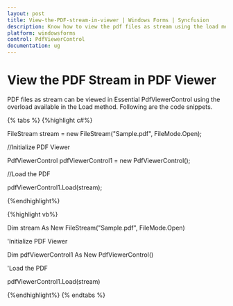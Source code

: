 ```yaml
---
layout: post
title: View-the-PDF-stream-in-viewer | Windows Forms | Syncfusion
description: Know how to view the pdf files as stream using the load method in the windows forms PdfViewerControl.
platform: windowsforms
control: PdfViewerControl
documentation: ug
---
```


#  View the PDF Stream in PDF Viewer

PDF files as stream can be viewed in Essential PdfViewerControl using the overload available in the Load method. Following are the code snippets.


{% tabs %}
{%highlight c#%}

FileStream stream = new FileStream("Sample.pdf", FileMode.Open);

//Initialize PDF Viewer

PdfViewerControl pdfViewerControl1 = new PdfViewerControl();



//Load the PDF

pdfViewerControl1.Load(stream);

{%endhighlight%}

{%highlight vb%}

Dim stream As New FileStream("Sample.pdf", FileMode.Open)



'Initialize PDF Viewer

Dim pdfViewerControl1 As New PdfViewerControl()



'Load the PDF

pdfViewerControl1.Load(stream)

{%endhighlight%}
{% endtabs %}
